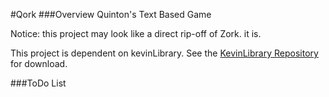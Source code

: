 #Qork
###Overview
Quinton's Text Based Game

Notice: this project may look like a direct rip-off of Zork.
it is.

This project is dependent on kevinLibrary.  See the [KevinLibrary Repository](https://github.com/flipturnapps/FlipTurnApps-KevinLibrary.git) for download.

###ToDo List

